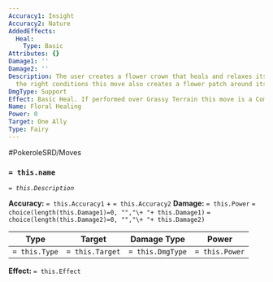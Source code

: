 ```yaml
---
Accuracy1: Insight
Accuracy2: Nature
AddedEffects:
  Heal:
    Type: Basic
Attributes: {}
Damage1: ''
Damage2: ''
Description: The user creates a flower crown that heals and relaxes its wearer. Under
  the right conditions this move also creates a flower patch around its target.
DmgType: Support
Effect: Basic Heal. If performed over Grassy Terrain this move is a Complete Heal.
Name: Floral Healing
Power: 0
Target: One Ally
Type: Fairy
---
```


#PokeroleSRD/Moves

### `= this.name` 
*`= this.Description`*

**Accuracy:** `= this.Accuracy1` + `= this.Accuracy2`
**Damage:** `= this.Power` `= choice(length(this.Damage1)=0, "","\+ "+ this.Damage1)` `= choice(length(this.Damage2)=0, "","\+ "+ this.Damage2)`

| Type          | Target          | Damage Type          | Power          |
| ------------- | --------------- | ---------------- | -------------- |
| `= this.Type` | `= this.Target` | `= this.DmgType` | `= this.Power` | 

**Effect:** `= this.Effect`